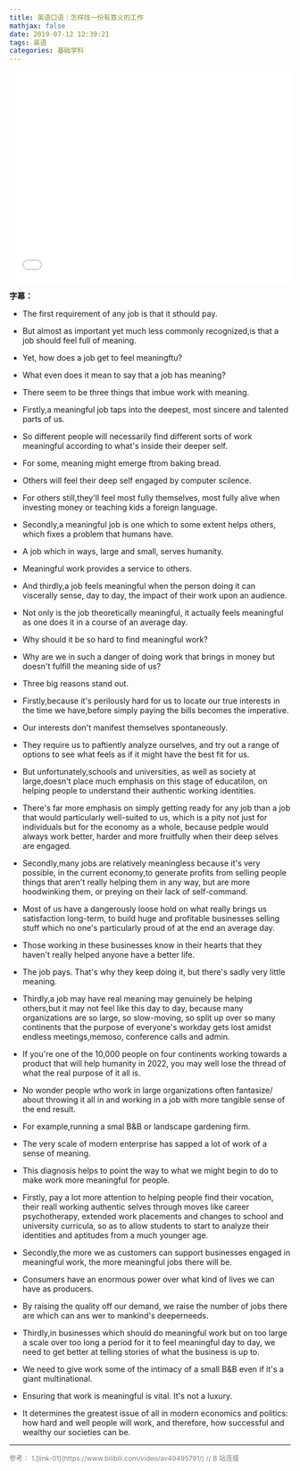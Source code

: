```yaml
---
title: 英语口语｜怎样找一份有意义的工作
mathjax: false
date: 2019-07-12 12:39:21
tags: 英语
categories: 基础学科
---
```


<div style="position: relative; width: 100%; height: 0; padding-bottom: 75%;"><iframe 
src="//player.bilibili.com/player.html?aid=49495791&cid=86666505&page=1" scrolling="no" border="0" 
frameborder="no" framespacing="0" allowfullscreen="true" style="position: absolute; width: 100%; 
height: 100%; left: 0; top: 0;"> </iframe></div>

<!--more-->


**字幕：**

* The first requirement of any job is that it sthould pay.
* But almost as important yet much less commonly recognized,is that a job should feel full of meaning.
* Yet, how does a job get to feel meaningftu?
* What even does it mean to say that a job has meaning?
* There seem to be three things that imbue work with meaning.
* Firstly,a meaningful job taps into the deepest, most sincere and talented parts of us.
* So different people will necessarily find different sorts of work meaningful according to what's inside their deeper self.
* For some, meaning might emerge ftrom baking bread.
* Others will feel their deep self engaged by computer scilence.
* For others still,they'll feel most fully themselves, most fully alive when investing money or teaching kids a foreign language.

* Secondly,a meaningful job is one which to some extent helps others, which fixes a problem that humans have.
* A job which in ways, large and small, serves humanity.
* Meaningful work provides a service to others.

* And thirdly,a job feels meaningful when the person doing it can viscerally sense, day to day, the impact of their work upon an audience.
* Not only is the job theoretically meaningful, it actually feels meaningful as one does it in a course of an average day.
* Why should it be so hard to find meaningful work?
* Why are we in such a danger of doing work that brings in money but doesn't fulfill the meaning side of us?
* Three big reasons stand out.
* Firstly,because it's perilously hard for us to locate our true interests in the time we have,before simply paying the bills becomes the imperative.
* Our interests don't manifest themselves spontaneously.
* They require us to paftiently analyze ourselves, and try out a range of options to see what feels as if it might have the best fit for us.
* But unfortunately,schools and universities, as well as society at large,doesn't place much emphasis on this stage of educatilon, on helping people to understand their authentic working identities.
* There's far more emphasis on simply getting ready for any job than a job that would particularly well-suited to us, which is a pity not just for individuals but for the economy as a whole, because pedple would always work better, harder and more fruitfully when their deep selves are engaged.
* Secondly,many jobs are relatively meaningless because it's very possible, in the current economy,to generate profits from selling people things that aren't really helping them in any way, but are more hoodwinking them, or preying on their lack of self-command.
* Most of us have a dangerously loose hold on what really brings us satisfaction long-term, to build huge and profitable businesses selling stuff which no one's particularly proud of at the end an average day.
* Those working in these businesses know in their hearts that they haven't really helped anyone have a better life. 
* The job pays. That's why they keep doing it, but there's sadly very little meaning.
* Thirdly,a job may have real meaning may genuinely be helping others,but it may not feel like this day to day, because many organizations are so large, so slow-moving, so split up over so many continents that the purpose of everyone's workday gets lost amidst endless meetings,memoso, conference calls and admin.
* If you're one of the 10,000 people on four continents working towards a product that will help humanity in 2022, you may well lose the thread of what the real purpose of it all is.
* No wonder people wtho work in large organizations often fantasize/ about throwing it all in and working in a job with more tangible sense of the end result.
* For example,running a smal B&B or landscape gardening firm.
* The very scale of modern enterprise has sapped a lot of work of a sense of meaning.
* This diagnosis helps to point the way to what we might begin to do to make work more meaningful for people.
* Firstly, pay a lot more attention to helping people find their vocation, their reall working authentic selves through moves like career psychotherapy, extended work placements and changes to school and university curricula, so as to allow students to start to analyze their identities and aptitudes from a much younger age.
* Secondly,the more we as customers can support businesses engaged in meaningful work, the more meaningful jobs there will be.
* Consumers have an enormous power over what kind of lives we can have as producers.
* By raising the quality off our demand, we raise the number of jobs there are which can ans wer to mankind's deeperneeds.
* Thirdly,in businesses which should do meaningful work but on too large a scale over too long a period for it to feel meaningful day to day, we need to get better at telling stories of what the business is up to. 
* We need to give work some of the intimacy of a small B&B even if it's a giant multinational. 
* Ensuring that work is meaningful is vital. It's not a luxury.
* It determines the greatest issue of all in modern economics and politics: how hard and well people will work, and therefore, how successful and wealthy our societies can be. 



<hr/>
<span style="color:gray;font-size:12px">
参考：
1.[link-01](https://www.bilibili.com/video/av49495791/)  // B 站连接
</span>

